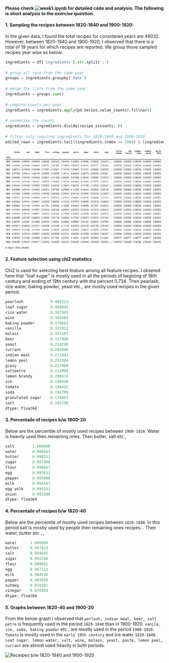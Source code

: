
#### Please check ![week1.ipynb](./week1.ipynb) for detailed code and analysis. The following is short analysis to the exercise question.

#### 1. Sampling the recipes between 1820-1840 and 1900-1920:

In the given data, I found the total recipes for considered years are 48032. 
However, between 1820-1840 and 1900-1920, I observed that there is a total of 19 years for which recipes are reported. 
We group those sampled recipes year wise as below:


```py
ingredients = df['ingredients'].str.split(';')

# group all rows from the same year
groups = ingredients.groupby('date')

# merge the lists from the same year
ingredients = groups.sum()

# compute counts per year
ingredients = ingredients.apply(pd.Series.value_counts).fillna(0)

# normalise the counts
ingredients = ingredients.divide(recipe_sscounts, 0)

# filter only required ingredients for 1820-1840 and 1900-1920
edited_rows = ingredients.loc[((ingredients.index >= 1900) & (ingredients.index <= 1920)) | ((ingredients.index >= 1820) & (ingredients.index <= 1840))]
```
![Receipes b/w 1820-1840 and 1900-1920](./misc/photo.JPG)

#### 2. Feature selection using chi2 statistics 
Chi2 is used for selecting best feature among all feature recipes. I obsered here that "loaf sugar" is mostly used in all the periods of begining of 18th 
century and ending of 19th century with the percent 0.734. Then pearlash, rice water, baking powder, yeast etc., are mostly used recipes in the given period.

```py
pearlash            0.495223
loaf sugar          0.449094
rice water          0.397945
wine                0.385085
baking powder       0.370681
vanilla             0.321912
molass              0.321107
beer                0.317949
yeast               0.314298
currant             0.282046
indian meal         0.271841
lemon peel          0.252384
gravy               0.217980
saltpetre           0.212098
lemon brandy        0.208674
ice                 0.199448
tomato              0.194492
soda                0.191709
granulated sugar    0.176807
salt                0.165199
dtype: float64
```

#### 3. Percentaile of recipes b/w 1900-20 

Below are the percentile of mostly used recipes between ```1900-1920```. Water is heavily used then remaining ones. Then butter, salt etc.,
```py
salt        1.000000
water       0.999167
butter      0.998333
sugar       0.997500
flour       0.996667
egg         0.995833
pepper      0.995000
milk        0.994167
egg yolk    0.993333
onion       0.992500
dtype: float64
```

#### 4. Percentaile of recipes b/w 1820-40 
Below are the percentile of mostly used recipes between ```1820-1840```. In this period salt is mostly used by people then remaining ones recipes... Then water, butter etc ..,
```py
water      1.000000
butter     0.997423
salt       0.994845
sugar      0.992268
flour      0.989691
egg        0.987113
milk       0.984536
pepper     0.981959
nutmeg     0.979381
vinegar    0.976804
dtype: float64
```
#### 5. Graphs between 1820-40 and 1900-20
From the below graph I observed that ```perlash, indian meal, beer, salt petre``` is frequently used in the period ```1820-1840``` than in 1900-1920. 
```vanila, ice, soda, baking powder``` etc., are mostly used in the period ```1900-1920```. ```Tomato``` is mostly used in the ```early 19th century``` and ice water 
 ```1820-1840```. ```Loaf sugar, lemon water, salt, wine, molass, yeast, paste, lemon peel, currant``` are almost used heavily in both periods.

![Receipes b/w 1820-1840 and 1900-1920](./misc/Graph.png)